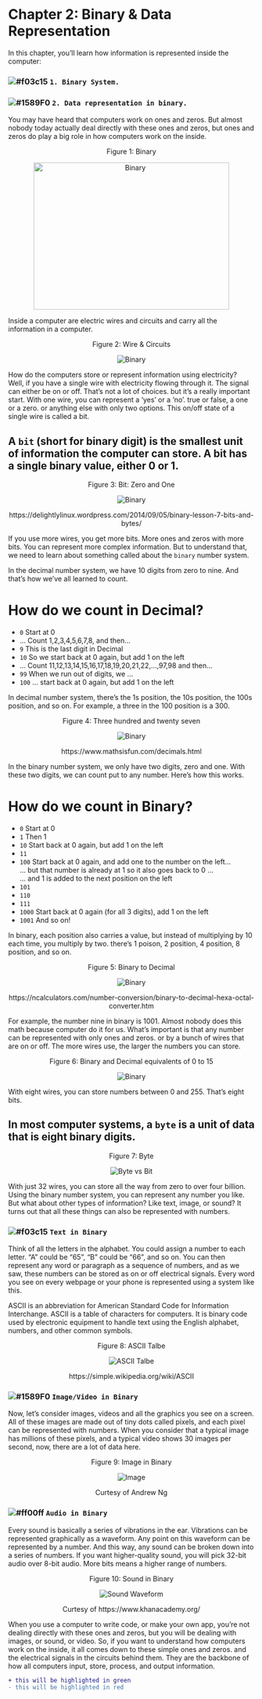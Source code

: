 # Chapter 2: Binary & Data Representation

In this chapter, you’ll learn how information is represented inside the computer:

### ![#f03c15](https://placehold.it/15/f03c15/000000?text=+) `1. Binary System.`

### ![#1589F0](https://placehold.it/15/1589F0/000000?text=+) `2. Data representation in binary.`

You may have heard that computers work on ones and zeros. But almost nobody today actually deal directly with these ones and zeros, but ones and zeros do play a big role in how computers work on the inside.

<p align="center">
   Figure 1: Binary
</p>

<p align="center">
  <img height="300" width="400" src="https://github.com/XinYangSAU/CSCI1101-Intro-to-Computing/blob/master/Images/binary.jpg" alt="Binary"/>
</p>

Inside a computer are electric wires and circuits and carry all the information in a computer. 

<p align="center">
   Figure 2: Wire & Circuits
</p>

<p align="center">
  <img src="https://github.com/XinYangSAU/CSCI1101-Intro-to-Computing/blob/master/Images/wc.png" alt="Binary"/>
</p>

How do the computers store or represent information using electricity? Well, if you have a single wire with electricity
flowing through it. The signal can either be on or off. That’s not a lot of choices. but it’s a really important start. With
one wire, you can represent a ‘yes’ or a ‘no’. true or false, a one or a zero. or anything else with only two options. This
on/off state of a single wire is called a bit. 

## A `bit` (short for binary digit) is the smallest unit of information the computer can store. A bit has a single binary value, either 0 or 1.

<p align="center">
   Figure 3: Bit: Zero and One
</p>

<p align="center">
  <img src="https://github.com/XinYangSAU/CSCI1101-Intro-to-Computing/blob/master/Images/b2.png" alt="Binary"/>
</p>

<p align="center">
   https://delightlylinux.wordpress.com/2014/09/05/binary-lesson-7-bits-and-bytes/
</p>

If you use more wires, you get more bits. More ones and zeros with more bits. You can represent more complex information. But
to understand that, we need to learn about something called about the `binary` number system.

In the decimal number system, we have 10 digits from zero to nine. And that’s how we’ve all learned to count. 

# How do we count in Decimal?

* `0`   Start at 0
* ...	  Count 1,2,3,4,5,6,7,8, and then...
* `9`	  This is the last digit in Decimal
* `10`  So we start back at 0 again, but add 1 on the left
* ...	  Count 11,12,13,14,15,16,17,18,19,20,21,22,...,97,98 and then...
* `99`  When we run out of digits, we ...
* `100` ... start back at 0 again, but add 1 on the left

In decimal number system, there’s the 1s position, the 10s position, the 100s position, and so on. For example, a three in the
100 position is a 300.

<p align="center">
   Figure 4: Three hundred and twenty seven
</p>

<p align="center">
  <img src="https://github.com/XinYangSAU/CSCI1101-Intro-to-Computing/blob/master/Images/327.png" alt="Binary"/>
</p>

<p align="center">
   https://www.mathsisfun.com/decimals.html
</p>

In the binary number system, we only have two digits, zero and one. With these two digits, we can count put to any number.
Here’s how this works.

# How do we count in Binary?
	 	 
* `0`   Start at 0
* `1`	  Then 1
* `10`  Start back at 0 again, but add 1 on the left
* `11`	 	 
* `100` Start back at 0 again, and add one to the number on the left... <br/>
        ... but that number is already at 1 so it also goes back to 0 ... <br/>	
        ... and 1 is added to the next position on the left <br/>
* `101`	 	 
* `110`	 	 
* `111`	 	 
* `1000` Start back at 0 again (for all 3 digits), add 1 on the left
* `1001`	And so on!

In binary, each position also carries a value, but instead of multiplying by 10 each time, you multiply by two. there’s 1
poison, 2 position, 4 position, 8 position, and so on.

<p align="center">
   Figure 5: Binary to Decimal
</p>

<p align="center">
  <img src="https://github.com/XinYangSAU/CSCI1101-Intro-to-Computing/blob/master/Images/b2d.png" alt="Binary"/>
</p>

<p align="center">
https://ncalculators.com/number-conversion/binary-to-decimal-hexa-octal-converter.htm
</p>

For example, the number nine in binary is 1001. Almost nobody does this math because computer do it for us. What’s important
is that any number can be represented with only ones and zeros. or by a bunch of wires that are on or off. The more wires use,
the larger the numbers you can store.

<p align="center">
   Figure 6: Binary and Decimal equivalents of 0 to 15
</p>

<p align="center">
  <img src="https://github.com/XinYangSAU/CSCI1101-Intro-to-Computing/blob/master/Images/bd.png" alt="Binary"/>
</p>

With eight wires, you can store numbers between 0 and 255. That’s eight bits. 

## In most computer systems, a `byte` is a unit of data that is eight binary digits.

<p align="center">
   Figure 7: Byte
</p>

<p align="center">
  <img src="https://github.com/XinYangSAU/CSCI1101-Intro-to-Computing/blob/master/Images/bit.jpg" alt="Byte vs Bit"/>
</p>

With just 32 wires, you can store all the way from zero to over four billion. Using the binary number system, you can 
represent any number you like. But what about other types of information? Like text, image, or sound? It turns out that all 
these things can also be represented with numbers.

### ![#f03c15](https://placehold.it/15/f03c15/000000?text=+) `Text in Binary` 

Think of all the letters in the alphabet. You could assign a number to each letter. “A” could be “65”, “B” could be “66”,
and so on. You can then represent any word or paragraph as a sequence of numbers, and as we saw, these numbers can be stored
as on or off electrical signals. Every word you see on every webpage or your phone is represented using a system like this.

ASCII is an abbreviation for American Standard Code for Information Interchange. ASCII is a table of characters for computers.
It is binary code used by electronic equipment to handle text using the English alphabet, numbers, and other common symbols. 

<p align="center">
   Figure 8: ASCII Talbe
</p>

<p align="center">
  <img src="https://github.com/XinYangSAU/CSCI1101-Intro-to-Computing/blob/master/Images/ASCII.png" alt="ASCII Talbe"/>
</p>

<p align="center">
   https://simple.wikipedia.org/wiki/ASCII
</p>

### ![#1589F0](https://placehold.it/15/1589F0/000000?text=+) `Image/Video in Binary`

Now, let’s consider images, videos and all the graphics you see on a screen. All of these images are made out of tiny dots
called pixels, and each pixel can be represented with numbers. When you consider that a typical image has millions of these
pixels, and a typical video shows 30 images per second, now, there are a lot of data here. 

<p align="center">
   Figure 9: Image in Binary
</p>

<p align="center">
  <img src="https://github.com/XinYangSAU/CSCI1101-Intro-to-Computing/blob/master/Images/rgb.png" alt="Image"/>
</p>

<p align="center">
   Curtesy of Andrew Ng
</p>

### ![#ff00ff](https://placehold.it/15/ff00ff/000000?text=+) `Audio in Binary`

Every sound is basically a series of vibrations in the ear. Vibrations can be represented graphically as a waveform. Any point
on this waveform can be represented by a number. And this way, any sound can be broken down into a series of numbers. If you
want higher-quality sound, you will pick 32-bit audio over 8-bit audio. More bits means a higher range of numbers.

<p align="center">
   Figure 10: Sound in Binary
</p>

<p align="center">
  <img src="https://github.com/XinYangSAU/CSCI1101-Intro-to-Computing/blob/master/Images/sound.png" alt="Sound Waveform"/>
</p>

<p align="center">
   Curtesy of https://www.khanacademy.org/
</p>

When you use a computer to write code, or make your own app, you’re not dealing directly with these ones and zeros, but you
will be dealing with images, or sound, or video. So, if you want to understand how computers work on the inside, it all comes
down to these simple ones and zeros. and the electrical signals in the circuits behind them. They are the backbone of how all
computers input, store, process, and output information.

```diff
+ this will be highlighted in green
- this will be highlighted in red
```
